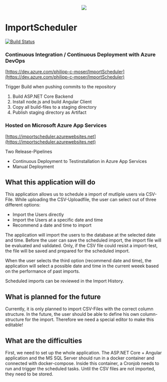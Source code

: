 <p align="center"><img src="https://content.philipp-moser.de/GitHub/bb0f8686-69c5-4312-86e3-2926b18ee6b7.jpg"></p>




# ImportScheduler
[![Build Status](https://dev.azure.com/philipp-c-moser/ImportScheduler/_apis/build/status/philipp-c-moser.ImportScheduler?branchName=develop)](https://dev.azure.com/philipp-c-moser/ImportScheduler/_build/latest?definitionId=27&branchName=develop)


### Continuous Integration / Continuous Deployment with Azure DevOps
[https://dev.azure.com/philipp-c-moser/ImportScheduler](https://dev.azure.com/philipp-c-moser/ImportScheduler)

Trigger Build when pushing commits to the repository
 1. Build ASP.NET Core Backend
 2. Install node.js and build Angular Client 
 3. Copy all build-files to a staging directory
 4. Publish staging directory as Artifact

### Hosted on Microsoft Azure App Services
[https://importscheduler.azurewebsites.net](https://importscheduler.azurewebsites.net)

Two Release-Pipelines
 - Continuous Deployment to Testinstallation in Azure App Services
 - Manual Deployment 


## What this application will do
This application allows us to schedule a import of mutliple users via CSV-File.
While uploading the CSV-Uploadfile, the user can select out of three different options:

 - Import the Users directly
 - Import the Users at a specific date and time
 - Recommend a date and time to import

The application will import the users to the database at the selected date and time.
Before the user can save the scheduled import, the import file will be evaluated and validated. Only, if the CSV file could resist a import-test, the file will be saved and prepared for the scheduled import.

When the user selects the third option (recommend date and time), the application will select a possible date and time in the current weeek based on the performance of past imports.

Scheduled imports can be reviewed in the Import History.

## What is planned for the future
Currently, it is only planned to import CSV-Files with the correct column structure.
In the future, the user should be able to define his own column-structure for the import. Therefore we need a special editor to make this editable!


## What are the difficulties
First, we need to set up the whole application. The ASP.NET Core + Angular application and the MS SQL Server should run in a docker container and connected with docker-compose.
Inside this container, a Cronjob needs to run and trigger the scheduled tasks. Until the CSV files are not imported, they need to be stored.
